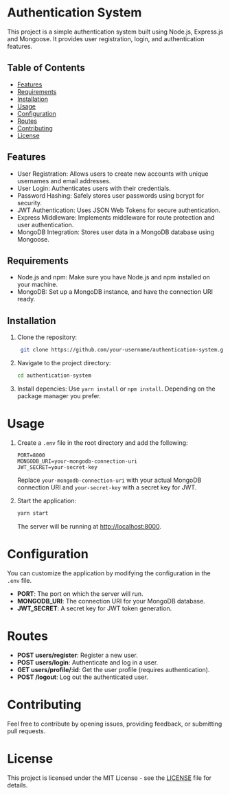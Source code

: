 # Authentication System

This project is a simple authentication system built using Node.js, Express.js and Mongoose. It provides user registration, login, and authentication features.

## Table of Contents

- [Features](#features)
- [Requirements](#requirements)
- [Installation](#installation)
- [Usage](#usage)
- [Configuration](#configuration)
- [Routes](#routes)
- [Contributing](#contributing)
- [License](#license)

## Features

- User Registration: Allows users to create new accounts with unique usernames and email addresses.
- User Login: Authenticates users with their credentials.
- Password Hashing: Safely stores user passwords using bcrypt for security.
- JWT Authentication: Uses JSON Web Tokens for secure authentication.
- Express Middleware: Implements middleware for route protection and user authentication.
- MongoDB Integration: Stores user data in a MongoDB database using Mongoose.

## Requirements

- Node.js and npm: Make sure you have Node.js and npm installed on your machine.
- MongoDB: Set up a MongoDB instance, and have the connection URI ready.

## Installation

1. Clone the repository:

   ```bash
    git clone https://github.com/your-username/authentication-system.git
   ```

2. Navigate to the project directory:

   ```bash
   cd authentication-system
   ```

3. Install depencies:
   Use `yarn install` or `npm install`. Depending on the package manager you prefer.

# Usage

1. Create a `.env` file in the root directory and add the following:

   ```env
   PORT=8000
   MONGODB_URI=your-mongodb-connection-uri
   JWT_SECRET=your-secret-key
   ```

   Replace `your-mongodb-connection-uri` with your actual MongoDB connection URI and `your-secret-key` with a secret key for JWT.

2. Start the application:

   ```bash
   yarn start
   ```

   The server will be running at [http://localhost:8000](http://localhost:8000).

# Configuration

You can customize the application by modifying the configuration in the `.env` file.

- **PORT**: The port on which the server will run.
- **MONGODB_URI**: The connection URI for your MongoDB database.
- **JWT_SECRET**: A secret key for JWT token generation.

# Routes

- **POST users/register**: Register a new user.
- **POST users/login**: Authenticate and log in a user.
- **GET users/profile/:id**: Get the user profile (requires authentication).
- **POST /logout**: Log out the authenticated user.

# Contributing

Feel free to contribute by opening issues, providing feedback, or submitting pull requests.

# License

This project is licensed under the MIT License - see the [LICENSE](LICENSE) file for details.
